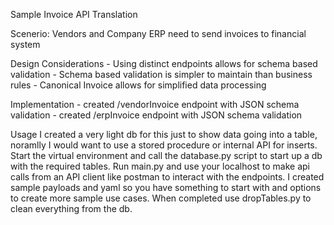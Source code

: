 Sample Invoice API Translation

Scenerio: Vendors and Company ERP need to send invoices to financial system

Design Considerations
    - Using distinct endpoints allows for schema based validation 
    - Schema based validation is simpler to maintain than business rules
    - Canonical Invoice allows for simplified data processing

Implementation
    - created /vendorInvoice endpoint with JSON schema validation
    - created /erpInvoice endpoint with JSON schema validation

Usage
    I created a very light db for this just to show data going into a table,
    noramlly I would want to use a stored procedure or internal API for inserts.
    Start the virtual environment and call the database.py script to start up a 
    db with the required tables.
    Run main.py and use your localhost to make api calls from an API client like 
    postman to interact with the endpoints.
    I created sample payloads and yaml so you have something to start with and 
    options to create more sample use cases.
    When completed use dropTables.py to clean everything from the db.